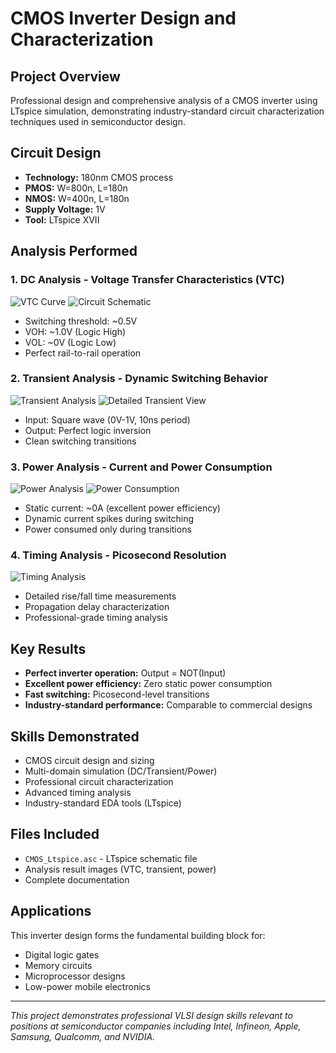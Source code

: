 # CMOS Inverter Design and Characterization

## Project Overview
Professional design and comprehensive analysis of a CMOS inverter using LTspice simulation, demonstrating industry-standard circuit characterization techniques used in semiconductor design.

## Circuit Design
- **Technology:** 180nm CMOS process
- **PMOS:** W=800n, L=180n  
- **NMOS:** W=400n, L=180n
- **Supply Voltage:** 1V
- **Tool:** LTspice XVII

## Analysis Performed

### 1. DC Analysis - Voltage Transfer Characteristics (VTC)
![VTC Curve](VTC_CMOS_Output.png)
![Circuit Schematic](VTC_CMOS_Output_Schematic.png)
- Switching threshold: ~0.5V
- VOH: ~1.0V (Logic High)
- VOL: ~0V (Logic Low)  
- Perfect rail-to-rail operation

### 2. Transient Analysis - Dynamic Switching Behavior  
![Transient Analysis](CMOS_Transient.png)
![Detailed Transient View](CMOS_Transient1.png)
- Input: Square wave (0V-1V, 10ns period)
- Output: Perfect logic inversion
- Clean switching transitions

### 3. Power Analysis - Current and Power Consumption
![Power Analysis](CMOS_PowerAnalysis.png)
![Power Consumption](CMOS_Power.png)
- Static current: ~0A (excellent power efficiency)
- Dynamic current spikes during switching
- Power consumed only during transitions

### 4. Timing Analysis - Picosecond Resolution
![Timing Analysis](CMOS_PowerAnalysisZoomed.png)  
- Detailed rise/fall time measurements
- Propagation delay characterization
- Professional-grade timing analysis

## Key Results
- **Perfect inverter operation:** Output = NOT(Input)
- **Excellent power efficiency:** Zero static power consumption
- **Fast switching:** Picosecond-level transitions
- **Industry-standard performance:** Comparable to commercial designs

## Skills Demonstrated
- CMOS circuit design and sizing
- Multi-domain simulation (DC/Transient/Power)
- Professional circuit characterization
- Advanced timing analysis
- Industry-standard EDA tools (LTspice)

## Files Included
- `CMOS_Ltspice.asc` - LTspice schematic file
- Analysis result images (VTC, transient, power)
- Complete documentation

## Applications
This inverter design forms the fundamental building block for:
- Digital logic gates
- Memory circuits  
- Microprocessor designs
- Low-power mobile electronics

---
*This project demonstrates professional VLSI design skills relevant to positions at semiconductor companies including Intel, Infineon, Apple, Samsung, Qualcomm, and NVIDIA.*
